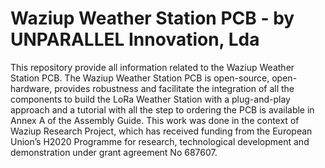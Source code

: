 # Waziup Weather Station PCB - by UNPARALLEL Innovation, Lda

This repository provide all information related to the Waziup Weather Station PCB.
The Waziup Weather Station PCB is open-source, open-hardware, provides robustness and facilitate the integration of all the components to build the LoRa Weather Station with a plug-and-play approach and a tutorial with all the step to ordering the PCB is available in Annex A of the Assembly Guide.
This work was done in the context of Waziup Research Project, which has received funding from the European Union’s H2020 Programme for research, technological development and demonstration under grant agreement No 687607.
